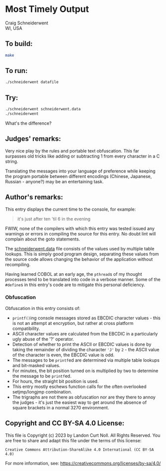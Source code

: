 # Most Timely Output

Craig Schneiderwent  
WI, USA  

## To build:

```sh
make
```

## To run:

```sh
./schneiderwent datafile
```

## Try:

```sh
./schneiderwent schneiderwent.data
./schneiderwent
```

What's the difference?

## Judges' remarks:

Very nice play by the rules and portable text obfuscation.
This far surpasses old tricks like adding or subtracting 1
from every character in a C string.

Translating the messages into your language of preference while
keeping the program portable between different encodings
(Chinese, Japanese, Russian - anyone?) may be an entertaining task.

## Author's remarks:

This entry displays the current time to the console, for example:

> it's just after ten 'til 6 in the evening

FWIW, none of the compilers with which this entry was tested issued
any warnings or errors in compiling the source for this entry.  No
doubt lint will complain about the goto statements.

The [schneiderwent.data](schneiderwent.data) file consists of the values used by
multiple table lookups.  This is simply good program design, separating these
values from the source code allows changing the behavior of the application
without recompiling.

Having learned COBOL at an early age, the `pthread`s of my thought
processes tend to be translated into code in a verbose manner.  Some
of the `#define`s in this entry's code are to mitigate this personal
deficiency.

### Obfuscation

Obfuscation in this entry consists of:

* `printf()`ing console messages stored as EBCDIC character values - this is not
an attempt at encryption, but rather at cross platform compatibility.
* ASCII character values are calculated from the EBCDIC in a particularly ugly
abuse of the '?' operator.
* Detection of whether to print the ASCII or EBCDIC values is done by taking the
remainder of dividing the character `'J'` by `2` - the ASCII value of the
character is even, the EBCDIC value is odd.
* The messages to be `printf`ed are determined via multiple table lookups and
bit-masked values.
* For minutes, the bit position turned on is multiplied by two to determine the
message to be `printf`ed.
* For hours, the straight bit position is used.
* This entry mostly eschews function calls for the often overlooked
setjmp/longjmp combination.
* The trigraphs are not there as obfuscation nor are they there to annoy the
judges - it's just the easiest way to get around the absence of square brackets
in a normal 3270 environment.

## Copyright and CC BY-SA 4.0 License:

This file is Copyright (c) 2023 by Landon Curt Noll.  All Rights Reserved.
You are free to share and adapt this file under the terms of this license:

    Creative Commons Attribution-ShareAlike 4.0 International (CC BY-SA 4.0)

For more information, see: https://creativecommons.org/licenses/by-sa/4.0/
